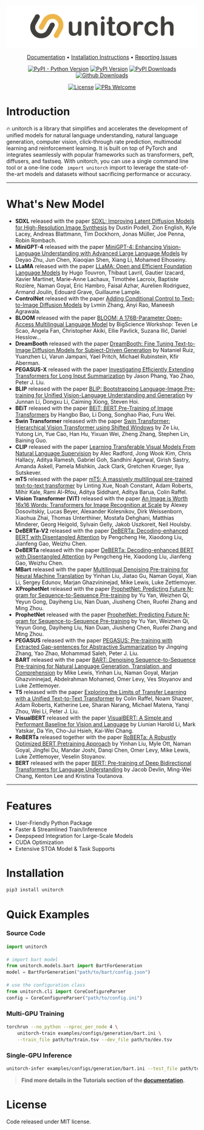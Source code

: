 <div align="Center"> 

![unitorch](unitorch.png)


[Documentation](https://fuliucansheng.github.io/unitorch) •
[Installation Instructions](https://fuliucansheng.github.io/unitorch/installation/) •
[Reporting Issues](https://github.com/fuliucansheng/unitorch/issues/new?assignees=&labels=&template=bug-report.yml)

[![PyPI - Python Version](https://img.shields.io/pypi/pyversions/unitorch)](https://pypi.org/project/unitorch/)
[![PyPI Version](https://badge.fury.io/py/unitorch.svg)](https://badge.fury.io/py/unitorch)
[![PyPI Downloads](https://pepy.tech/badge/unitorch)](https://pepy.tech/project/unitorch)
[![Github Downloads](https://img.shields.io/github/downloads/fuliucansheng/unitorch/total?color=blue&label=downloads&logo=github&logoColor=lightgrey)](https://img.shields.io/github/downloads/fuliucansheng/unitorch/total?color=blue&label=Downloads&logo=github&logoColor=lightgrey)

[![License](https://img.shields.io/github/license/fuliucansheng/unitorch?color=dfd)](LICENSE)
[![PRs Welcome](https://img.shields.io/badge/PRs-welcome-pink.svg)](https://github.com/fuliucansheng/unitorch/issues?q=is%3Aopen+is%3Aissue+label%3A%22help+wanted%22)

</div>

# Introduction
 
🔥 unitorch is a library that simplifies and accelerates the development of unified models for natural language understanding, natural language generation, computer vision, click-through rate prediction, multimodal learning and reinforcement learning. It is built on top of PyTorch and integrates seamlessly with popular frameworks such as transformers, peft, diffusers, and fastseq. With unitorch, you can use a single command line tool or a one-line code ` import unitorch` import to leverage the state-of-the-art models and datasets without sacrificing performance or accuracy.

------------------------------------

# What's New Model

* **SDXL** released with the paper [SDXL: Improving Latent Diffusion Models for High-Resolution Image Synthesis](https://arxiv.org/abs/2307.01952) by Dustin Podell, Zion English, Kyle Lacey, Andreas Blattmann, Tim Dockhorn, Jonas Müller, Joe Penna, Robin Rombach.
* **MiniGPT-4** released with the paper [MiniGPT-4: Enhancing Vision-Language Understanding with Advanced Large Language Models](https://arxiv.org/abs/2304.10592) by Deyao Zhu, Jun Chen, Xiaoqian Shen, Xiang Li, Mohamed Elhoseiny.
* **LLaMA** released with the paper [LLaMA: Open and Efficient Foundation Language Models](https://arxiv.org/abs/2302.13971) by Hugo Touvron, Thibaut Lavril, Gautier Izacard, Xavier Martinet, Marie-Anne Lachaux, Timothée Lacroix, Baptiste Rozière, Naman Goyal, Eric Hambro, Faisal Azhar, Aurelien Rodriguez, Armand Joulin, Edouard Grave, Guillaume Lample.
* **ControlNet** released with the paper [Adding Conditional Control to Text-to-Image Diffusion Models](https://arxiv.org/abs/2302.05543) by Lvmin Zhang, Anyi Rao, Maneesh Agrawala.
* **BLOOM** released with the paper [BLOOM: A 176B-Parameter Open-Access Multilingual Language Model](https://arxiv.org/abs/2211.05100) by BigScience Workshop: Teven Le Scao, Angela Fan, Christopher Akiki, Ellie Pavlick, Suzana Ilić, Daniel Hesslow...
* **DreamBooth** released with the paper [DreamBooth: Fine Tuning Text-to-Image Diffusion Models for Subject-Driven Generation](https://arxiv.org/abs/2208.12242) by Nataniel Ruiz, Yuanzhen Li, Varun Jampani, Yael Pritch, Michael Rubinstein, Kfir Aberman.
* **PEGASUS-X** released with the paper [Investigating Efficiently Extending Transformers for Long Input Summarization](https://arxiv.org/abs/2208.04347) by Jason Phang, Yao Zhao, Peter J. Liu.
* **BLIP** released with the paper [BLIP: Bootstrapping Language-Image Pre-training for Unified Vision-Language Understanding and Generation](https://arxiv.org/abs/2201.12086) by Junnan Li, Dongxu Li, Caiming Xiong, Steven Hoi.
* **BEiT** released with the paper [BEiT: BERT Pre-Training of Image Transformers](https://arxiv.org/abs/2106.08254) by Hangbo Bao, Li Dong, Songhao Piao, Furu Wei.
* **Swin Transformer** released with the paper [Swin Transformer: Hierarchical Vision Transformer using Shifted Windows](https://arxiv.org/abs/2103.14030) by Ze Liu, Yutong Lin, Yue Cao, Han Hu, Yixuan Wei, Zheng Zhang, Stephen Lin, Baining Guo.
* **CLIP** released with the paper [Learning Transferable Visual Models From Natural Language Supervision](https://arxiv.org/abs/2103.00020) by Alec Radford, Jong Wook Kim, Chris Hallacy, Aditya Ramesh, Gabriel Goh, Sandhini Agarwal, Girish Sastry, Amanda Askell, Pamela Mishkin, Jack Clark, Gretchen Krueger, Ilya Sutskever.
* **mT5** released with the paper [mT5: A massively multilingual pre-trained text-to-text transformer](https://arxiv.org/abs/2010.11934) by Linting Xue, Noah Constant, Adam Roberts, Mihir Kale, Rami Al-Rfou, Aditya Siddhant, Aditya Barua, Colin Raffel.
* **Vision Transformer (ViT)** released with the paper [An Image is Worth 16x16 Words: Transformers for Image Recognition at Scale](https://arxiv.org/abs/2010.11929) by Alexey Dosovitskiy, Lucas Beyer, Alexander Kolesnikov, Dirk Weissenborn, Xiaohua Zhai, Thomas Unterthiner, Mostafa Dehghani, Matthias Minderer, Georg Heigold, Sylvain Gelly, Jakob Uszkoreit, Neil Houlsby.
* **DeBERTa-V2** released with the paper [DeBERTa: Decoding-enhanced BERT with Disentangled Attention](https://arxiv.org/abs/2006.03654) by Pengcheng He, Xiaodong Liu, Jianfeng Gao, Weizhu Chen.
* **DeBERTa** released with the paper [DeBERTa: Decoding-enhanced BERT with Disentangled Attention](https://arxiv.org/abs/2006.03654) by Pengcheng He, Xiaodong Liu, Jianfeng Gao, Weizhu Chen.
* **MBart** released with the paper [Multilingual Denoising Pre-training for Neural Machine Translation](https://arxiv.org/abs/2001.08210) by Yinhan Liu, Jiatao Gu, Naman Goyal, Xian Li, Sergey Edunov, Marjan Ghazvininejad, Mike Lewis, Luke Zettlemoyer.
* **XProphetNet** released with the paper [ProphetNet: Predicting Future N-gram for Sequence-to-Sequence Pre-training](https://arxiv.org/abs/2001.04063) by Yu Yan, Weizhen Qi, Yeyun Gong, Dayiheng Liu, Nan Duan, Jiusheng Chen, Ruofei Zhang and Ming Zhou.
* **ProphetNet** released with the paper [ProphetNet: Predicting Future N-gram for Sequence-to-Sequence Pre-training](https://arxiv.org/abs/2001.04063) by Yu Yan, Weizhen Qi, Yeyun Gong, Dayiheng Liu, Nan Duan, Jiusheng Chen, Ruofei Zhang and Ming Zhou.
* **PEGASUS** released with the paper [PEGASUS: Pre-training with Extracted Gap-sentences for Abstractive Summarization](https://arxiv.org/abs/1912.08777) by Jingqing Zhang, Yao Zhao, Mohammad Saleh, Peter J. Liu.
* **BART** released with the paper [BART: Denoising Sequence-to-Sequence Pre-training for Natural Language Generation, Translation, and Comprehension](https://arxiv.org/abs/1910.13461) by Mike Lewis, Yinhan Liu, Naman Goyal, Marjan Ghazvininejad, Abdelrahman Mohamed, Omer Levy, Ves Stoyanov and Luke Zettlemoyer.
* **T5** released with the paper [Exploring the Limits of Transfer Learning with a Unified Text-to-Text Transformer](https://arxiv.org/abs/1910.10683) by Colin Raffel, Noam Shazeer, Adam Roberts, Katherine Lee, Sharan Narang, Michael Matena, Yanqi Zhou, Wei Li, Peter J. Liu.
* **VisualBERT** released with the paper [VisualBERT: A Simple and Performant Baseline for Vision and Language](https://arxiv.org/abs/1908.03557) by Liunian Harold Li, Mark Yatskar, Da Yin, Cho-Jui Hsieh, Kai-Wei Chang.
* **RoBERTa** released together with the paper [RoBERTa: A Robustly Optimized BERT Pretraining Approach](https://arxiv.org/abs/1907.11692) by Yinhan Liu, Myle Ott, Naman Goyal, Jingfei Du, Mandar Joshi, Danqi Chen, Omer Levy, Mike Lewis, Luke Zettlemoyer, Veselin Stoyanov.
* **BERT** released with the paper [BERT: Pre-training of Deep Bidirectional Transformers for Language Understanding](https://arxiv.org/abs/1810.04805) by Jacob Devlin, Ming-Wei Chang, Kenton Lee and Kristina Toutanova.

------------------------------------

# Features

* User-Friendly Python Package
* Faster & Streamlined Train/Inference
* Deepspeed Integration for Large-Scale Models
* CUDA Optimization
* Extensive STOA Model & Task Supports

# Installation

```bash
pip3 install unitorch
```

# Quick Examples

### Source Code
```python
import unitorch

# import bart model
from unitorch.models.bart import BartForGeneration
model = BartForGeneration("path/to/bart/config.json")

# use the configuration class
from unitorch.cli import CoreConfigureParser
config = CoreConfigureParser("path/to/config.ini")
```

### Multi-GPU Training
```bash
torchrun --no_python --nproc_per_node 4 \
	unitorch-train examples/configs/generation/bart.ini \
	--train_file path/to/train.tsv --dev_file path/to/dev.tsv
```

### Single-GPU Inference
```bash
unitorch-infer examples/configs/generation/bart.ini --test_file path/to/test.tsv
```

> **Find more details in the Tutorials section of the [documentation](https://fuliucansheng.github.io/unitorch).**


# License

Code released under MIT license.
